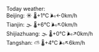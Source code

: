 Today weather:  
Beijing: ☀️ 🌡️+1°C 🌬️←0km/h  
Tianjin: 🌫  🌡️+6°C 🌬️↖0km/h  
Shijiazhuang: 🌫  🌡️+0°C 🌬️↗0km/h  
Tangshan: ⛅️  🌡️+4°C 🌬️↖6km/h  
